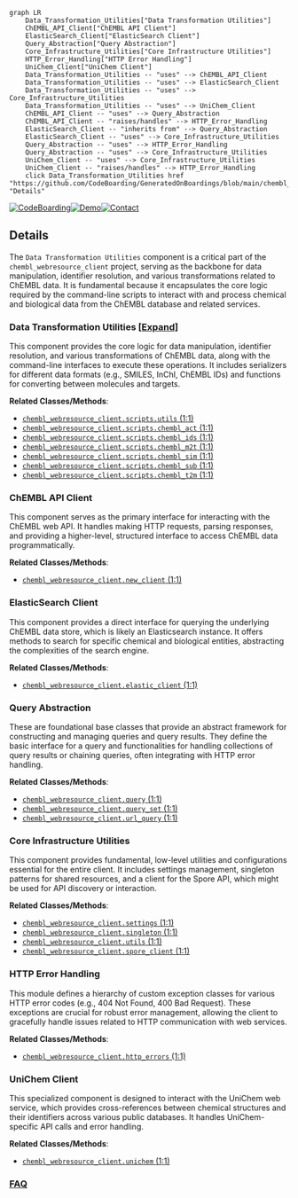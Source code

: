 ```mermaid
graph LR
    Data_Transformation_Utilities["Data Transformation Utilities"]
    ChEMBL_API_Client["ChEMBL API Client"]
    ElasticSearch_Client["ElasticSearch Client"]
    Query_Abstraction["Query Abstraction"]
    Core_Infrastructure_Utilities["Core Infrastructure Utilities"]
    HTTP_Error_Handling["HTTP Error Handling"]
    UniChem_Client["UniChem Client"]
    Data_Transformation_Utilities -- "uses" --> ChEMBL_API_Client
    Data_Transformation_Utilities -- "uses" --> ElasticSearch_Client
    Data_Transformation_Utilities -- "uses" --> Core_Infrastructure_Utilities
    Data_Transformation_Utilities -- "uses" --> UniChem_Client
    ChEMBL_API_Client -- "uses" --> Query_Abstraction
    ChEMBL_API_Client -- "raises/handles" --> HTTP_Error_Handling
    ElasticSearch_Client -- "inherits from" --> Query_Abstraction
    ElasticSearch_Client -- "uses" --> Core_Infrastructure_Utilities
    Query_Abstraction -- "uses" --> HTTP_Error_Handling
    Query_Abstraction -- "uses" --> Core_Infrastructure_Utilities
    UniChem_Client -- "uses" --> Core_Infrastructure_Utilities
    UniChem_Client -- "raises/handles" --> HTTP_Error_Handling
    click Data_Transformation_Utilities href "https://github.com/CodeBoarding/GeneratedOnBoardings/blob/main/chembl_webresource_client/Data_Transformation_Utilities.md" "Details"
```

[![CodeBoarding](https://img.shields.io/badge/Generated%20by-CodeBoarding-9cf?style=flat-square)](https://github.com/CodeBoarding/CodeBoarding)[![Demo](https://img.shields.io/badge/Try%20our-Demo-blue?style=flat-square)](https://www.codeboarding.org/demo)[![Contact](https://img.shields.io/badge/Contact%20us%20-%20contact@codeboarding.org-lightgrey?style=flat-square)](mailto:contact@codeboarding.org)

## Details

The `Data Transformation Utilities` component is a critical part of the `chembl_webresource_client` project, serving as the backbone for data manipulation, identifier resolution, and various transformations related to ChEMBL data. It is fundamental because it encapsulates the core logic required by the command-line scripts to interact with and process chemical and biological data from the ChEMBL database and related services.

### Data Transformation Utilities [[Expand]](./Data_Transformation_Utilities.md)
This component provides the core logic for data manipulation, identifier resolution, and various transformations of ChEMBL data, along with the command-line interfaces to execute these operations. It includes serializers for different data formats (e.g., SMILES, InChI, ChEMBL IDs) and functions for converting between molecules and targets.


**Related Classes/Methods**:

- <a href="https://github.com/chembl/chembl_webresource_client/chembl_webresource_client/scripts/utils.py#L1-L1" target="_blank" rel="noopener noreferrer">`chembl_webresource_client.scripts.utils` (1:1)</a>
- <a href="https://github.com/chembl/chembl_webresource_client/chembl_webresource_client/scripts/chembl_act.py#L1-L1" target="_blank" rel="noopener noreferrer">`chembl_webresource_client.scripts.chembl_act` (1:1)</a>
- <a href="https://github.com/chembl/chembl_webresource_client/chembl_webresource_client/scripts/chembl_ids.py#L1-L1" target="_blank" rel="noopener noreferrer">`chembl_webresource_client.scripts.chembl_ids` (1:1)</a>
- <a href="https://github.com/chembl/chembl_webresource_client/chembl_webresource_client/scripts/chembl_m2t.py#L1-L1" target="_blank" rel="noopener noreferrer">`chembl_webresource_client.scripts.chembl_m2t` (1:1)</a>
- <a href="https://github.com/chembl/chembl_webresource_client/chembl_webresource_client/scripts/chembl_sim.py#L1-L1" target="_blank" rel="noopener noreferrer">`chembl_webresource_client.scripts.chembl_sim` (1:1)</a>
- <a href="https://github.com/chembl/chembl_webresource_client/chembl_webresource_client/scripts/chembl_sub.py#L1-L1" target="_blank" rel="noopener noreferrer">`chembl_webresource_client.scripts.chembl_sub` (1:1)</a>
- <a href="https://github.com/chembl/chembl_webresource_client/chembl_webresource_client/scripts/chembl_t2m.py#L1-L1" target="_blank" rel="noopener noreferrer">`chembl_webresource_client.scripts.chembl_t2m` (1:1)</a>


### ChEMBL API Client
This component serves as the primary interface for interacting with the ChEMBL web API. It handles making HTTP requests, parsing responses, and providing a higher-level, structured interface to access ChEMBL data programmatically.


**Related Classes/Methods**:

- <a href="https://github.com/chembl/chembl_webresource_client/chembl_webresource_client/new_client.py#L1-L1" target="_blank" rel="noopener noreferrer">`chembl_webresource_client.new_client` (1:1)</a>


### ElasticSearch Client
This component provides a direct interface for querying the underlying ChEMBL data store, which is likely an Elasticsearch instance. It offers methods to search for specific chemical and biological entities, abstracting the complexities of the search engine.


**Related Classes/Methods**:

- <a href="https://github.com/chembl/chembl_webresource_client/chembl_webresource_client/elastic_client.py#L1-L1" target="_blank" rel="noopener noreferrer">`chembl_webresource_client.elastic_client` (1:1)</a>


### Query Abstraction
These are foundational base classes that provide an abstract framework for constructing and managing queries and query results. They define the basic interface for a query and functionalities for handling collections of query results or chaining queries, often integrating with HTTP error handling.


**Related Classes/Methods**:

- <a href="https://github.com/chembl/chembl_webresource_client/chembl_webresource_client/query.py#L1-L1" target="_blank" rel="noopener noreferrer">`chembl_webresource_client.query` (1:1)</a>
- <a href="https://github.com/chembl/chembl_webresource_client/chembl_webresource_client/query_set.py#L1-L1" target="_blank" rel="noopener noreferrer">`chembl_webresource_client.query_set` (1:1)</a>
- <a href="https://github.com/chembl/chembl_webresource_client/chembl_webresource_client/url_query.py#L1-L1" target="_blank" rel="noopener noreferrer">`chembl_webresource_client.url_query` (1:1)</a>


### Core Infrastructure Utilities
This component provides fundamental, low-level utilities and configurations essential for the entire client. It includes settings management, singleton patterns for shared resources, and a client for the Spore API, which might be used for API discovery or interaction.


**Related Classes/Methods**:

- <a href="https://github.com/chembl/chembl_webresource_client/chembl_webresource_client/settings.py#L1-L1" target="_blank" rel="noopener noreferrer">`chembl_webresource_client.settings` (1:1)</a>
- <a href="https://github.com/chembl/chembl_webresource_client/chembl_webresource_client/singleton.py#L1-L1" target="_blank" rel="noopener noreferrer">`chembl_webresource_client.singleton` (1:1)</a>
- <a href="https://github.com/chembl/chembl_webresource_client/chembl_webresource_client/utils.py#L1-L1" target="_blank" rel="noopener noreferrer">`chembl_webresource_client.utils` (1:1)</a>
- <a href="https://github.com/chembl/chembl_webresource_client/chembl_webresource_client/spore_client.py#L1-L1" target="_blank" rel="noopener noreferrer">`chembl_webresource_client.spore_client` (1:1)</a>


### HTTP Error Handling
This module defines a hierarchy of custom exception classes for various HTTP error codes (e.g., 404 Not Found, 400 Bad Request). These exceptions are crucial for robust error management, allowing the client to gracefully handle issues related to HTTP communication with web services.


**Related Classes/Methods**:

- <a href="https://github.com/chembl/chembl_webresource_client/chembl_webresource_client/http_errors.py#L1-L1" target="_blank" rel="noopener noreferrer">`chembl_webresource_client.http_errors` (1:1)</a>


### UniChem Client
This specialized component is designed to interact with the UniChem web service, which provides cross-references between chemical structures and their identifiers across various public databases. It handles UniChem-specific API calls and error handling.


**Related Classes/Methods**:

- <a href="https://github.com/chembl/chembl_webresource_client/chembl_webresource_client/unichem.py#L1-L1" target="_blank" rel="noopener noreferrer">`chembl_webresource_client.unichem` (1:1)</a>




### [FAQ](https://github.com/CodeBoarding/GeneratedOnBoardings/tree/main?tab=readme-ov-file#faq)